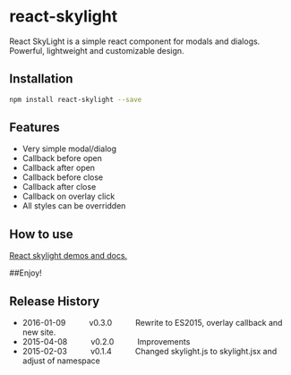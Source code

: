 react-skylight
==============

React SkyLight is a simple react component for modals and dialogs. Powerful, lightweight and customizable design.


Installation
------------

```sh
npm install react-skylight --save
```

Features
--------

- Very simple modal/dialog
- Callback before open
- Callback after open
- Callback before close
- Callback after close
- Callback on overlay click
- All styles can be overridden


How to use
--------------------

[React skylight demos and docs.](http://marcio.github.io/react-skylight)



##Enjoy!



## Release History
 * 2016-01-09   v0.3.0   Rewrite to ES2015, overlay callback and new site.
 * 2015-04-08   v0.2.0   Improvements
 * 2015-02-03   v0.1.4   Changed skylight.js to skylight.jsx and adjust of namespace

